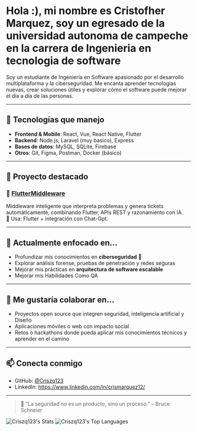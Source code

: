# Hola :), mi nombre es Cristofher Marquez, soy un egresado de la universidad autonoma de campeche en la carrera de Ingenieria en tecnologia de software

Soy un estudiante de Ingeniería en Software apasionado por el desarrollo multiplataforma y la ciberseguridad. Me encanta aprender tecnologías nuevas, crear soluciones útiles y explorar cómo el software puede mejorar el día a día de las personas.

---

## 🚀 Tecnologías que manejo

- **Frontend & Mobile**: React, Vue, React Native, Flutter
- **Backend**: Node.js, Laravel (muy basico), Express
- **Bases de datos**: MySQL, SQLite, Firebase
- **Otros**: Git, Figma, Postman, Docker (básico)

---

## 📌 Proyecto destacado

### 🧠 [FlutterMiddleware](https://github.com/Criszq123/FlutterMiddleware)
Middleware inteligente que interpreta problemas y genera tickets automáticamente, combinando Flutter, APIs REST y razonamiento con IA.  
🔗 Usa: Flutter + integración con Chat-Gpt.

---

## 🎯 Actualmente enfocado en...

- Profundizar mis conocimientos en **ciberseguridad** 🔐  
- Explorar análisis forense, pruebas de penetración y redes seguras  
- Mejorar mis prácticas en **arquitectura de software escalable**
- Mejorar mis Habilidades Como QA

---

## 🌱 Me gustaría colaborar en...

- Proyectos open source que integren seguridad, inteligencia artificial y Diseño 
- Aplicaciones móviles o web con impacto social  
- Retos o hackathons donde pueda aplicar mis conocimientos técnicos y aprender en el camino

---

## 📫 Conecta conmigo

- GitHub: [@Criszq123](https://github.com/Criszq123)
- LinkedIn: https://www.linkedin.com/in/crismarquez12/

---

> 🧠 “La seguridad no es un producto, sino un proceso.” – Bruce Schneier

![Criszq123's Stats](https://github-readme-stats.vercel.app/api?username=Criszq123&theme=highcontrast&show_icons=true&hide_border=true&count_private=true)
![Criszq123's Top Languages](https://github-readme-stats.vercel.app/api/top-langs/?username=Criszq123&theme=highcontrast&show_icons=true&hide_border=true&layout=compact)

